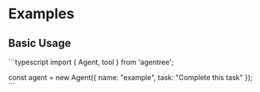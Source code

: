 # Examples

## Basic Usage
\`\`\`typescript
import { Agent, tool } from 'agentree';

const agent = new Agent({
  name: "example",
  task: "Complete this task"
});
\`\`\`
